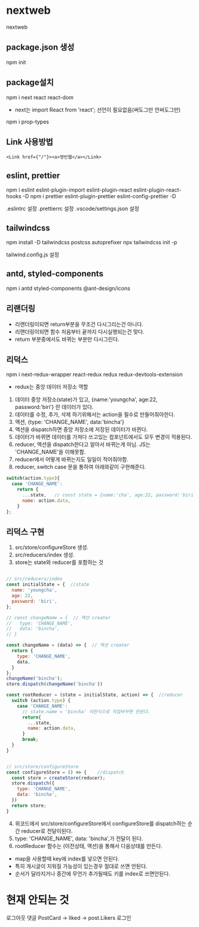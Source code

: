# nextweb
nextweb

## package.json 생성
npm init

## package설치

npm i next react react-dom

- next는 import React from 'react'; 선언이 필요없음(써도그만 안써도그만)

npm i prop-types

## Link 사용방법

``<Link href={"/"}><a>영빈웹</a></Link>``

## eslint, prettier

npm i eslint eslint-plugin-import eslint-plugin-react eslint-plugin-react-hooks -D
npm i prettier eslint-plugin-prettier eslint-config-prettier -D

.eslintrc 설정
.prettierrc 설정
.vscode/settings.json 설정

## tailwindcss

npm install -D tailwindcss postcss autoprefixer
npx tailwindcss init -p

tailwind.config.js 설정

## antd, styled-components

npm i antd styled-components @ant-design/icons

## 리랜더링

- 리랜더링이되면 return부분을 무조건 다시그리는건 아니다.
- 리랜더링이되면 함수 처음부터 끝까지 다시실행되는건 맞다.
- return 부분중에서도 바뀌는 부분만 다시그린다.

## 리덕스

npm i next-redux-wrapper react-redux redux redux-devtools-extension

- redux는 중앙 데이터 저장소 역할

1. 데이터 중앙 저장소(state)가 있고, {name:'youngcha', age:22, password:'biri'} 란 데이터가 있다.
2. 데이터를 수정, 추가, 삭제 하기위해서는 action을 필수로 만들어줘야한다.
3. 액션, {type: 'CHANGE_NAME', data:'bincha'}
4. 액션을 dispatch하면 중앙 저장소에 저장된 데이터가 바뀐다.
5. 데이터가 바뀌면 데이터를 가져다 쓰고있는 컴포넌트에서도 모두 변경이 적용된다.
6. reducer, 액션을 dispatch한다고 알아서 바뀌는게 아님. JS는 'CHANGE_NAME'을 이해못함.
7. reducer에서 어떻게 바뀌는지도 일일이 적어줘야함.
8. reducer, switch case 문을 통하여 아래와같이 구현해준다.

``` javascript
switch(action.type){
  case 'CHANGE_NAME': 
    return {
      ...state,   // const state = {name:'cha', age:22, password:'biri'}라고 가정
      name: action.data,
    }
};
```

## 리덕스 구현

1. src/store/configureStore 생성.
2. src/reducers/index 생성.
3. store는 state와 reducer를 포함하는 것

``` javascript

// src/reducers/index
const initialState = {  //state
  name: 'youngcha',
  age: 22,
  password: 'biri',
};

// const changeName = {  // 액션 creater
//   type: 'CHANGE_NAME',
//   data: 'bincha',
// }

const changeName = (data) => {  // 액션 creater
  return {
    type: 'CHANGE_NAME',
    data,
  }
};
changeName('bincha');
store.dispatch(changeName('bincha'))

const rootReducer = (state = initialState, action) => {  //reducer
  switch (action.type) {
    case 'CHANGE_NAME':
      // state.name = 'bincha' 이런식으로 직접바꾸면 안된다.
      return{
        ...state,
        name: action.data,
      }
      break;
  }
}


// src/store/configureStore
const configureStore = () => {    //dispatch
  const store = createStore(reducer);
  store.dispatch({
    type: 'CHANGE_NAME',
    data: 'bincha',
  })
  return store;
}

```

4. 위코드에서 src/store/configureStore에서 configureStore를 dispatch하는 순간 reducer로 전달이된다.
5. type: 'CHANGE_NAME', data: 'bincha',가 전달이 된다.
6. rootReducer 함수는 (이전상태, 액션)을 통해서 다음상태를 만든다.

- map을 사용할때 key에 index를 넣으면 안된다. 
- 특히 게시글이 지워질 가능성이 있는경우 절대로 쓰면 안된다.
- 순서가 달라지거나 중간에 무언가 추가될때도 키를 index로 쓰면안된다.



# 현재 안되는 것

로그아웃
댓글
PostCard -> liked -> post.Likers
로그인